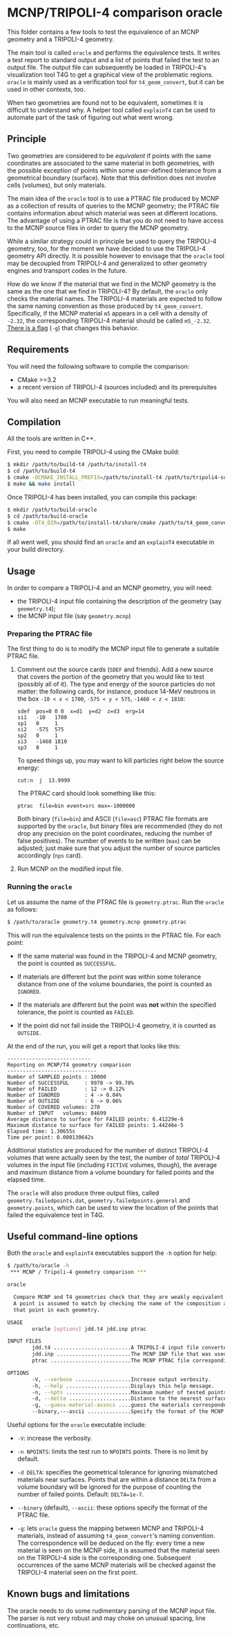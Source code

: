 MCNP/TRIPOLI-4 comparison oracle
================================

This folder contains a few tools to test the equivalence of an MCNP geometry
and a TRIPOLI-4 geometry.

The main tool is called `oracle` and performs the equivalence tests. It writes
a test report to standard output and a list of points that failed the test to
an output file. The output file can subsequently be loaded in TRIPOLI-4's
visualization tool T4G to get a graphical view of the problematic regions.
`oracle` is mainly used as a verification tool for `t4_geom_convert`, but it
can be used in other contexts, too.

When two geometries are found not to be equivalent, sometimes it is difficult
to understand why. A helper tool called `explainT4` can be used to automate
part of the task of figuring out what went wrong.


Principle
---------

Two geometries are considered to be *equivalent* if points with the same
coordinates are associated to the same material in both geometries, with the
possible exception of points within some user-defined tolerance from a
geometrical boundary (surface). Note that this definition does not involve
cells (volumes), but only materials.

The main idea of the `oracle` tool is to use a PTRAC file produced by MCNP as
a collection of results of queries to the MCNP geometry; the PTRAC file
contains information about which material was seen at different locations.  The
advantage of using a PTRAC file is that you do not need to have access to the
MCNP source files in order to query the MCNP geometry.

While a similar strategy could in principle be used to query the TRIPOLI-4
geometry, too, for the moment we have decided to use the TRIPOLI-4 geometry API
directly. It is possible however to envisage that the `oracle` tool may be
decoupled from TRIPOLI-4 and generalized to other geometry engines and
transport codes in the future.

How do we know if the material that we find in the MCNP geometry is the same as
the one that we find in TRIPOLI-4? By default, the `oracle` only checks the
material names. The TRIPOLI-4 materials are expected to follow the same naming
convention as those produced by `t4_geom_convert`. Specifically, if the MCNP
material `m5` appears in a cell with a density of `-2.32`, the corresponding
TRIPOLI-4 material should be called `m5_-2.32`. [There is a
flag](#useful-command-line-options) (`-g`) that changes this behavior.


Requirements
------------

You will need the following software to compile the comparison:

* CMake >=3.2
* a recent version of TRIPOLI-4 (sources included) and its prerequisites

You will also need an MCNP executable to run meaningful tests.


Compilation
-----------

All the tools are written in C++.

First, you need to compile TRIPOLI-4 using the CMake build:

```bash
$ mkdir /path/to/build-t4 /path/to/install-t4
$ cd /path/to/build-t4
$ cmake -DCMAKE_INSTALL_PREFIX=/path/to/install-t4 /path/to/tripoli4-sources
$ make && make install
```

Once TRIPOLI-4 has been installed, you can compile this package:

```bash
$ mkdir /path/to/build-oracle
$ cd /path/to/build-oracle
$ cmake -DT4_DIR=/path/to/install-t4/share/cmake /path/to/t4_geom_convert/Oracle
$ make
```

If all went well, you should find an `oracle` and an `explainT4` executable in
your build directory.


Usage
-----

In order to compare a TRIPOLI-4 and an MCNP geometry, you will need:

* the TRIPOLI-4 input file containing the description of the geometry (say
  `geometry.t4`);
* the MCNP input file (say `geometry.mcnp`)

### Preparing the PTRAC file

The first thing to do is to modify the MCNP input file to generate a suitable
PTRAC file.

1. Comment out the source cards (`SDEF` and friends). Add a new source that
   covers the portion of the geometry that you would like to test (possibly all
   of it). The type and energy of the source particles do not matter: the
   following cards, for instance, produce 14-MeV neutrons in the box `-10 < x <
   1700`, `-575 < y < 575`, `-1460 < z < 1810`:

   ```
   sdef  pos=0 0 0  x=d1  y=d2  z=d3  erg=14
   si1   -10   1700
   sp1   0     1
   si2   -575  575
   sp2   0     1
   si3   -1460 1810
   sp3   0     1
   ```
  
   To speed things up, you may want to kill particles right below the source
   energy:
  
   ```
   cut:n  j  13.9999
   ```
  
   The PTRAC card should look something like this:
  
   ```
   ptrac  file=bin event=src max=-1000000
   ```
  
   Both binary (`file=bin`) and ASCII (`file=asc`) PTRAC file formats are
   supported by the `oracle`, but binary files are recommended (they do not
   drop any precision on the point coordinates, reducing the number of false
   positives). The number of events to be written (`max`) can be adjusted; just
   make sure that you adjust the number of source particles accordingly (`nps`
   card).

2. Run MCNP on the modified input file.


### Running the `oracle`

Let us assume the name of the PTRAC file is `geometry.ptrac`.  Run the `oracle`
as follows:

```bash
$ /path/to/oracle geometry.t4 geometry.mcnp geometry.ptrac
```

This will run the equivalence tests on the points in the PTRAC file. For each
point:

* If the same material was found in the TRIPOLI-4 and MCNP geometry, the point
  is counted as `SUCCESSFUL`.

* If materials are different but the point was within some tolerance distance
  from one of the volume boundaries, the point is counted as `IGNORED`.

* If the materials are different but the point was **not** within the specified
  tolerance, the point is counted as `FAILED`.

* If the point did not fall inside the TRIPOLI-4 geometry, it is counted as
  `OUTSIDE`.

At the end of the run, you will get a report that looks like this:

```
---------------------------
Reporting on MCNP/T4 geometry comparison
-----------------------------
Number of SAMPLED points : 10000
Number of SUCCESSFUL     : 9978 -> 99.78%
Number of FAILED         : 12 -> 0.12%
Number of IGNORED        : 4 -> 0.04%
Number of OUTSIDE        : 6 -> 0.06%
Number of COVERED volumes: 270
Number of INPUT   volumes: 84699
Average distance to surface for FAILED points: 6.41229e-6
Maximum distance to surface for FAILED points: 1.44246e-5
Elapsed time: 1.30655s
Time per point: 0.000130642s
```

Additional statistics are produced for the number of distinct TRIPOLI-4 volumes
that were actually seen by the test, the number of *total* TRIPOLI-4 volumes in
the input file (including `FICTIVE` volumes, though), the average and maximum
distance from a volume boundary for failed points and the elapsed time.

The `oracle` will also produce three output files, called
`geometry.failedpoints.dat`, `geometry.failedpoints.general` and
`geometry.points`, which can be used to view the location of the points that
failed the equivalence test in T4G.


Useful command-line options
---------------------------

Both the `oracle` and `explainT4` executables support the `-h` option for help:

```bash
$ /path/to/oracle -h
 *** MCNP / Tripoli-4 geometry comparison ***

oracle

  Compare MCNP and T4 geometries check that they are weakly equivalent.
  A point is assumed to match by checking the name of the composition at
  that point in each geometry.

USAGE
        oracle [options] jdd.t4 jdd.inp ptrac

INPUT FILES
        jdd.t4 .........................A TRIPOLI-4 input file converted from MCNP INP file.
        jdd.inp ........................The MCNP INP file that was used for the conversion.
        ptrac ..........................The MCNP PTRAC file corresponding to the INP file.

OPTIONS
        -V, --verbose ..................Increase output verbosity.
        -h, --help .....................Displays this help message.
        -n, --npts .....................Maximum number of tested points.
        -d, --delta ....................Distance to the nearest surface below which a failed test is ignored.
        -g, --guess-material-assocs ....guess the materials correspondence based on the first few points
        --binary,---ascii ..............Specify the format of the MCNP PTRAC file
```

Useful options for the `oracle` executable include:

* `-V`: increase the verbosity.

* `-n NPOINTS`: limits the test run to `NPOINTS` points. There is no limit by
  default.

* `-d DELTA`: specifies the geometrical tolerance for ignoring mismatched
  materials near surfaces. Points that are within a distance `DELTA` from a
  volume boundary will be ignored for the purpose of counting the number of
  failed points. Default: `DELTA=1e-7`.

* `--binary` (default), `--ascii`: these options specify the format of the
  PTRAC file.

* `-g`: lets `oracle` guess the mapping between MCNP and TRIPOLI-4 materials,
  instead of assuming `t4_geom_convert`'s naming convention. The correspondence
  will be deduced on the fly: every time a new material is seen on the MCNP
  side, it is assumed that the material seen on the TRIPOLI-4 side is the
  corresponding one. Subsequent occurrences of the same MCNP materials will be
  checked against the TRIPOLI-4 material seen on the first point.


Known bugs and limitations
--------------------------

The oracle needs to do some rudimentary parsing of the MCNP input file. The
parser is not very robust and may choke on unusual spacing, line continuations,
etc.
